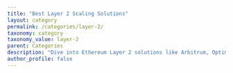 ```yaml
---
title: "Best Layer 2 Scaling Solutions"
layout: category
permalink: /categories/layer-2/
taxonomy: category
taxonomy_value: layer-2
parent: Categories
description: "Dive into Ethereum Layer 2 solutions like Arbitrum, Optimism, and zkRollups, enhancing scalability and reducing gas fees."
author_profile: false
---
```

